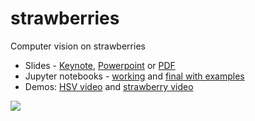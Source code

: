 # strawberries
Computer vision on strawberries

- Slides - [Keynote](Computer%20Vision%20Slides.key), [Powerpoint](Computer%20Vision%20Slides.pptx) or [PDF](Computer%20Vision%20Slides.pdf)
- Jupyter notebooks - [working](Strawberry%20working.ipynb) and [final with examples](Strawberry%20complete%20with%20examples.ipynb)
- Demos: [HSV video](demo_hsv_video.py) and [strawberry video](demo_strawberry_video.py)


![](strawberries_found.jpg)
